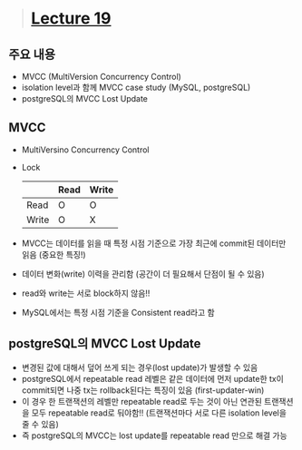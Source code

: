 > # [Lecture 19](https://www.youtube.com/watch?v=wiVvVanI3p4&list=PLcXyemr8ZeoREWGhhZi5FZs6cvymjIBVe&index=19)

## 주요 내용

- MVCC (MultiVersion Concurrency Control)
- isolation level과 함께 MVCC case study (MySQL, postgreSQL)
- postgreSQL의 MVCC Lost Update

## MVCC

- MultiVersino Concurrency Control
- Lock
    
    
    |  | Read | Write |
    | --- | --- | --- |
    | Read | O | O |
    | Write | O | X |
- MVCC는 데이터를 읽을 때 특정 시점 기준으로 가장 최근에 commit된 데이터만 읽음 (중요한 특징!)
- 데이터 변화(write) 이력을 관리함 (공간이 더 필요해서 단점이 될 수 있음)
- read와 write는 서로 block하지 않음!!
- MySQL에서는 특정 시점 기준을 Consistent read라고 함

## postgreSQL의 MVCC Lost Update

- 변경된 값에 대해서 덮어 쓰게 되는 경우(lost update)가 발생할 수 있음
- postgreSQL에서 repeatable read 레벨은 같은 데이터에 먼저 update한 tx이 commit되면 나중 tx는 rollback된다는 특징이 있음 (first-updater-win)
- 이 경우 한 트랜잭션의 레벨만 repeatable read로 두는 것이 아닌 연관된 트랜잭션을 모두 repeatable read로 둬야함!! (트랜잭션마다 서로 다른 isolation level을 줄 수 있음)
- 즉 postgreSQL의 MVCC는 lost update를 repeatable read 만으로 해결 가능